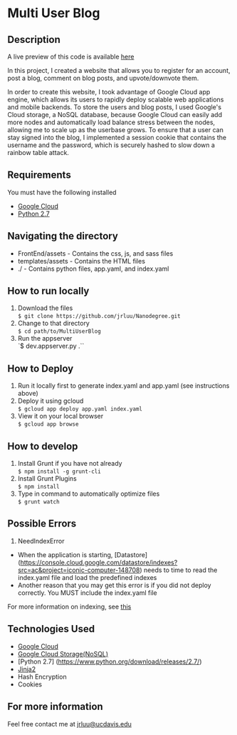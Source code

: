 # Multi User Blog

## Description

A live preview of this code is available [here](http://jrluudevs.com)

In this project, I created a website that allows you to register for an account,
 post a blog, comment on blog posts, and upvote/downvote them.

In order to create this website, I took advantage of Google Cloud app engine, which allows its users to rapidly deploy scalable web applications and mobile backends. To store the users and blog posts, I used Google's Cloud storage, a NoSQL database, because Google Cloud can easily add more nodes and automatically load balance stress between the nodes, allowing me to scale up as the userbase grows. To ensure that a user can stay signed into the blog, I implemented a session cookie that contains the username and the password, which is securely hashed to slow down a rainbow table attack.

## Requirements
You must have the following installed  

* [Google Cloud](https://cloud.google.com/)   
* [Python 2.7](https://www.python.org/download/releases/2.7/)

## Navigating the directory
* FrontEnd/assets - Contains the css, js, and sass files  
* templates/assets - Contains the HTML files
* ./ - Contains python files, app.yaml, and index.yaml

## How to run locally
1. Download the files  
`$ git clone https://github.com/jrluu/Nanodegree.git `
2. Change to that directory  
 `$ cd path/to/MultiUserBlog`
3. Run the appserver  
`$ dev.appserver.py .``


## How to Deploy
1. Run it locally first to generate index.yaml and app.yaml (see instructions above)
2. Deploy it using gcloud  
`$ gcloud app deploy app.yaml index.yaml`
3. View it on your local browser  
`$ gcloud app browse`


## How to develop
1. Install Grunt if you have not already  
`$ npm install -g grunt-cli`
2. Install Grunt Plugins  
`$ npm install`
3. Type in command to automatically optimize files  
`$ grunt watch`

## Possible Errors
1. NeedIndexError
 *  When the application is starting, [Datastore] (https://console.cloud.google.com/datastore/indexes?src=ac&project=iconic-computer-148708) needs to time to read the index.yaml file and load the predefined indexes
 * Another reason that you may get this error is if you did not deploy correctly. You MUST include the index.yaml file

For more information on indexing, see [this](https://cloud.google.com/appengine/docs/python/config/indexconfig)

## Technologies Used  
* [Google Cloud](https://cloud.google.com/)   
* [Google Cloud Storage(NoSQL)](https://cloud.google.com/storage/)  
* [Python 2.7] (https://www.python.org/download/releases/2.7/)
* [Jinja2](http://jinja.pocoo.org/docs/dev/)
* Hash Encryption
* Cookies

## For more information
Feel free contact me at jrluu@ucdavis.edu
